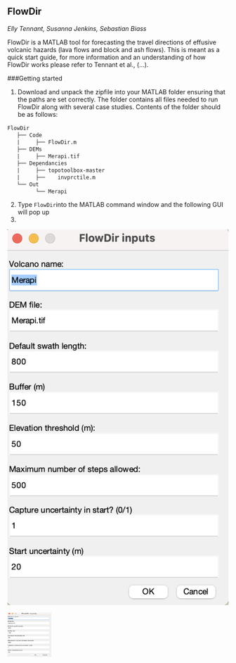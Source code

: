 ## FlowDir
*Elly Tennant, Susanna Jenkins, Sebastian Biass*

FlowDir is a MATLAB tool for forecasting the travel directions of effusive volcanic hazards (lava flows and block and ash flows). This is meant as a quick start guide, for more information and an understanding of how FlowDir works please refer to Tennant et al., (...).

###Getting started

1. Download and unpack the zipfile into your MATLAB folder ensuring that the paths are set correctly. The folder contains all files needed to run FlowDir along with several case studies. Contents of the folder should be as follows: 

```
FlowDir
   ├── Code
   |	 ├── FlowDir.m
   ├── DEMs
   |	 ├── Merapi.tif
   ├── Dependancies
   |	 ├── topotoolbox-master
   |	 ├──	invprctile.m
   └── Out
         └── Merapi
```

2. Type `FlowDir`into the MATLAB command window and the following GUI will pop up
3. 
![alt text](https://github.com/EllyTennant/FlowDir/blob/main/images/GUI.png)

<img src="https://github.com/EllyTennant/FlowDir/blob/main/images/GUI.png" width="100" height="100">
